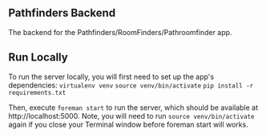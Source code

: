 ## Pathfinders Backend

The backend for the Pathfinders/RoomFinders/Pathroomfinder app.

## Run Locally

To run the server locally, you will first need to set up the app's dependencies:
`virtualenv venv`
`source venv/bin/activate`
`pip install -r requirements.txt`

Then, execute `foreman start` to run the server, which should be available at http://localhost:5000. Note, you will need to run `source venv/bin/activate` again if you close your Terminal window before foreman start will works.
